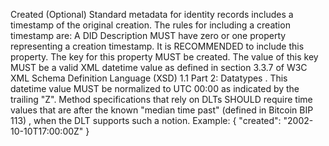 Created (Optional) Standard metadata for identity records includes a timestamp of the original creation. The rules for including a creation timestamp are: A DID Description MUST have zero or one property representing a creation timestamp. It is RECOMMENDED to include this property. The key for this property MUST be created. The value of this key MUST be a valid XML datetime value as defined in section 3.3.7 of W3C XML Schema Definition Language (XSD) 1.1 Part 2: Datatypes . This datetime value MUST be normalized to UTC 00:00 as indicated by the trailing "Z". Method specifications that rely on DLTs SHOULD require time values that are after the known "median time past" (defined in Bitcoin BIP 113) , when the DLT supports such a notion. Example: { "created": "2002-10-10T17:00:00Z" }
